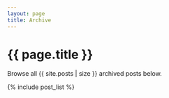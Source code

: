 ```yaml
---
layout: page
title: Archive
---
```


<h1>{{ page.title }}</h1>

Browse all {{ site.posts | size }} archived posts below.

<div>
{% include post_list %}
</div>
